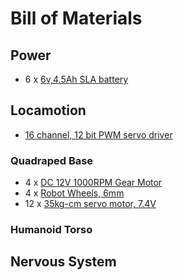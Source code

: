 # Bill of Materials

## Power

- 6 x [6v,4.5Ah SLA battery](https://www.amazon.com/gp/product/B004ZWRO30)


## Locamotion

- [16 channel, 12 bit PWM servo driver](https://www.amazon.com/gp/product/B07RMTN4NZ)

### Quadraped Base

- 4  x [DC 12V 1000RPM Gear Motor](https://www.amazon.com/gp/product/B0745YDSJS)
- 4  x [Robot Wheels, 6mm](https://www.amazon.com/gp/product/B08BJY7YX1)
- 12 x [35kg-cm servo motor, 7.4V](https://www.amazon.com/gp/product/B097DWW6PY)

### Humanoid Torso

## Nervous System


